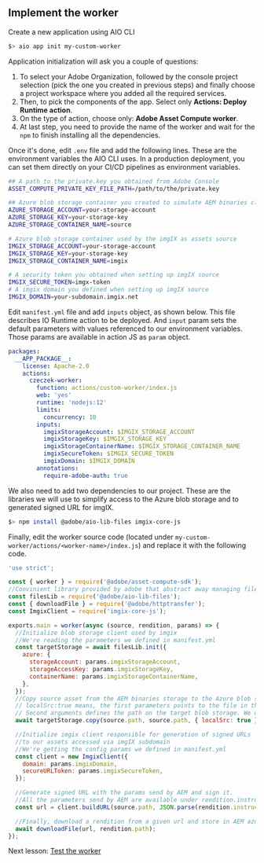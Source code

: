 ## Implement the worker

Create a new application using AIO CLI

```bash
$> aio app init my-custom-worker
```

Application initialization will ask you a couple of questions:
1. To select your Adobe Organization, followed by the console project selection (pick the one you created in previous steps) and finally choose a project workspace where you added all the required services.
1. Then, to pick the components of the app. Select only **Actions: Deploy Runtime action**.
2. On the type of action, choose only: **Adobe Asset Compute worker**.
3. At last step, you need to provide the name of the worker and wait for the `npm` to finish installing all the dependencies.

Once it's done, edit `.env` file and add the following lines. These are the environment variables the AIO CLI uses. In a
production deployment, you can set them directly on your CI/CD pipelines as environment variables.

```bash
## A path to the private.key you obtained from Adobe Console
ASSET_COMPUTE_PRIVATE_KEY_FILE_PATH=/path/to/the/private.key

## Azure blob storage container you created to simulate AEM binaries cloud storage
AZURE_STORAGE_ACCOUNT=your-storage-account
AZURE_STORAGE_KEY=your-storage-key
AZURE_STORAGE_CONTAINER_NAME=source

# Azure blob storage container used by the imgIX as assets source
IMGIX_STORAGE_ACCOUNT=your-storage-account
IMGIX_STORAGE_KEY=your-storage-key
IMGIX_STORAGE_CONTAINER_NAME=imgix

# A security token you obtained when setting up imgIX source
IMGIX_SECURE_TOKEN=imgx-token
# A imgix domain you defined when setting up imgIX source
IMGIX_DOMAIN=your-subdomain.imgix.net
```

Edit `manifest.yml` file and add `inputs` object, as shown below. This file describes IO Runtime action to be deployed.
And `input` param sets the default parameters with values referenced to our environment variables. Those params are
available in action JS as `param` object.

```yaml
packages:
  __APP_PACKAGE__:
    license: Apache-2.0
    actions:
      czeczek-worker:
        function: actions/custom-worker/index.js
        web: 'yes'
        runtime: 'nodejs:12'
        limits:
          concurrency: 10
        inputs:
          imgixStorageAccount: $IMGIX_STORAGE_ACCOUNT
          imgixStorageKey: $IMGIX_STORAGE_KEY
          imgixStorageContainerName: $IMGIX_STORAGE_CONTAINER_NAME
          imgixSecureToken: $IMGIX_SECURE_TOKEN
          imgixDomain: $IMGIX_DOMAIN
        annotations:
          require-adobe-auth: true
```

We also need to add two dependencies to our project. These are the libraries we will use to simplify access to the Azure
blob storage and to generated signed URL for imgIX.

```bash
$> npm install @adobe/aio-lib-files imgix-core-js
```

Finally, edit the worker source code (located under `my-custom-worker/actions/<worker-name>/index.js`) and replace it
with the following code.

```javascript
'use strict';

const { worker } = require('@adobe/asset-compute-sdk');
//Convinient library provided by adobe that abstract away managing files on cloud storages
const filesLib = require('@adobe/aio-lib-files');
const { downloadFile } = require('@adobe/httptransfer');
const ImgixClient = require('imgix-core-js');

exports.main = worker(async (source, rendition, params) => {
  //Initialize blob storage client used by imgix
  //We're reading the parameters we defined in manifest.yml
  const targetStorage = await filesLib.init({
    azure: {
      storageAccount: params.imgixStorageAccount,
      storageAccessKey: params.imgixStorageKey,
      containerName: params.imgixStorageContainerName,
    },
  });
  //Copy source asset from the AEM binaries storage to the Azure blob storage for imgIX
  // localSrc:true means, the first parameters points to the file in the local file system (asset-compute-sdk abstracts the source blob storage so it's visible as local file)
  // Second arguments defines the path on the target blob storage. We use the same path just to simplify things
  await targetStorage.copy(source.path, source.path, { localSrc: true });

  //Initialize imgix client responsible for generation of signed URLs
  //to our assets accessed via imgIX subdomain
  //We're getting the config params we defined in manifest.yml
  const client = new ImgixClient({
    domain: params.imgixDomain,
    secureURLToken: params.imgixSecureToken,
  });

  //Generate signed URL with the params send by AEM and sign it.
  //All the parameters send by AEM are available under rendition.instructions object
  const url = client.buildURL(source.path, JSON.parse(rendition.instructions.imgix));

  //Finally, download a rendition from a given url and store in AEM azure blob storage so it will be visible in AEM as a rendition
  await downloadFile(url, rendition.path);
});
```

Next lesson: [Test the worker](lesson4.md)